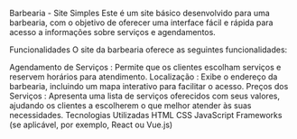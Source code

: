 Barbearia - Site Simples
Este é um site básico desenvolvido para uma barbearia, com o objetivo de oferecer uma interface fácil e rápida para acesso a informações sobre serviços e agendamentos.

Funcionalidades
O site da barbearia oferece as seguintes funcionalidades:

Agendamento de Serviços : Permite que os clientes escolham serviços e reservem horários para atendimento.
Localização : Exibe o endereço da barbearia, incluindo um mapa interativo para facilitar o acesso.
Preços dos Serviços : Apresenta uma lista de serviços oferecidos com seus valores, ajudando os clientes a escolherem o que melhor atender às suas necessidades.
Tecnologias Utilizadas
HTML
CSS
JavaScript
Frameworks (se aplicável, por exemplo, React ou Vue.js)